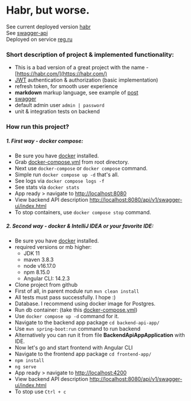 # Habr, but worse.
See current deployed version
[habr](http://80.78.240.245:8080/)  
See [swagger-api](http://80.78.240.245:8080/api/v1/swagger-ui/index.html#)  
Deployed on service [reg.ru](https://www.reg.ru/)

### Short description of project & implemented functionality:
- This is a bad version of a great project with the name - [https://habr.com/](https://habr.com/)
- [JWT](https://jwt.io/) authentication & authorization (basic implementation)
- refresh token, for smooth user experience
- **markdown** markup language, see example of [post](http://80.78.240.245:8080/habr/1)
- [swagger](http://80.78.240.245:8080/api/v1/swagger-ui/index.html#)
- default admin user `admin | password`
- unit & integration tests on backend

### How run this project?
##### 1. First way - docker compose:
* Be sure you have [docker](https://docs.docker.com/engine/install/) installed.
* Grab [docker-compose.yml](https://github.com/shuricans/habr/blob/dev/docker-compose.yml) from root directory.
* Next use `docker-compose` or `docker compose` command.
* Simple run `docker compose up -d` that's all.
* See logs via `docker compose logs -f`
* See stats via `docker stats`
* App ready > navigate to [http://localhost:8080](http://localhost:8080)
* View backend API description [http://localhost:8080/api/v1/swagger-ui/index.html](http://localhost:8080/api/v1/swagger-ui/index.html)
* To stop containers, use `docker compose stop` command.

##### 2. Second way - docker & IntelliJ IDEA or your favorite IDE:
* Be sure you have [docker](https://docs.docker.com/engine/install/) installed.
* required versions or mb higher:
    * JDK 11
    * maven 3.8.3
    * node v16.17.0
    * npm 8.15.0
    * Angular CLI: 14.2.3
* Clone project from github
* First of all, in parent module run `mvn clean install`
* All tests must pass successfully. I hope :)
* Database. I recommend using docker image for Postgres.
* Run db container: (take this [docker-compose.yml](https://gist.github.com/shuricans/4d2269beac546e2b659b67adbfea75d3))
* Use `docker compose up -d` command for it.
* Navigate to the backend app package `cd backend-api-app/`
* Use `mvn spring-boot:run` command to run backend
* Alternatively you can run it from file **BackendApiAppApplication** with IDE.
* Now let's go and start frontend with Angular CLI
* Navigate to the frontend app package `cd frontend-app/`
* `npm install`
* `ng serve`
* App ready > navigate to [http://localhost:4200](http://localhost:4200)
* View backend API description [http://localhost:8080/api/v1/swagger-ui/index.html](http://localhost:8080/api/v1/swagger-ui/index.html)
* To stop use `Ctrl + c`
